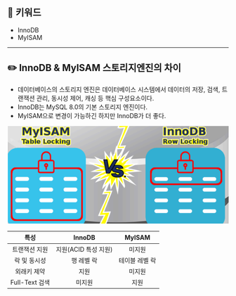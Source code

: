 ## 📓 키워드

- InnoDB
- MyISAM

---

## ✏️ InnoDB & MyISAM 스토리지엔진의 차이

- 데이터베이스의 스토리지 엔진은 데이터베이스 시스템에서 데이터의 저장, 검색, 트랜잭션 관리, 동시성 제어, 캐싱 등 핵심 구성요소이다.
- InnoDB는 MySQL 8.0의 기본 스토리지 엔진이다.
- MyISAM으로 변경이 가능하긴 하지만 InnoDB가 더 좋다.

![img.png](../img/InnoDB_MyISAM.png)


|      특성      |     InnoDB     |  MyISAM  |
|:------------:|:--------------:|:--------:|
|   트랜잭션 지원    | 지원(ACID 특성 지원) |   미지원    |
|   락 및 동시성    |     행 레벨 락     | 테이블 레벨 락 |
|    외래키 제약    |       지원       |   미지원    |
| Full-Text 검색 |      미지원       |    지원    |
